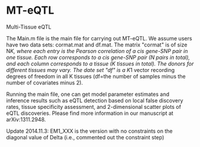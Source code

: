 # MT-eQTL
Multi-Tissue eQTL 

The Main.m file is the main file for carrying out MT-eQTL.  We assume users have two data sets: cormat.mat and df.mat.
The matrix "cormat" is of size N*K, where each entry is the Pearson correlation of a cis gene-SNP pair in one tissue. 
Each row corresponds to a cis gene-SNP pair (N pairs in total), and each column corresponds to a tissue (K tissues in total). The donors for different tissues may vary. 
The date set "df" is a K*1 vector recording degrees of freedom in all K tissues (df=the number of samples minus the number of covariates minus 2).

Running the main file, one can get model parameter estimates and inference results such as eQTL detection based on local false discovery rates, tissue specificity assessment, and 2-dimensional scatter plots of eQTL discoveries. Please find more information in our manuscript at arXiv:1311.2948.

Update 2014.11.3: EM1_XXX is the version with no constraints on the diagonal value of Delta (i.e., commented out the constraint step)
